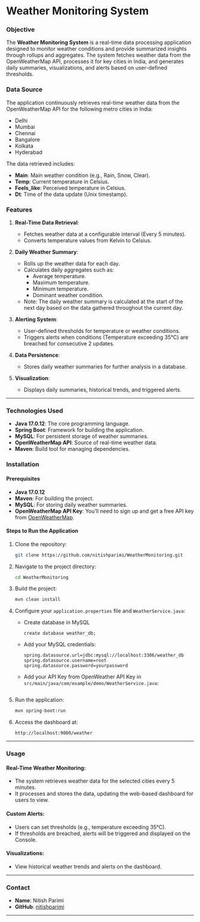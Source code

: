 # Weather Monitoring System

### Objective
The **Weather Monitoring System** is a real-time data processing application designed to monitor weather conditions and provide summarized insights through rollups and aggregates. The system fetches weather data from the OpenWeatherMap API, processes it for key cities in India, and generates daily summaries, visualizations, and alerts based on user-defined thresholds.

### Data Source
The application continuously retrieves real-time weather data from the OpenWeatherMap API for the following metro cities in India:
- Delhi
- Mumbai
- Chennai
- Bangalore
- Kolkata
- Hyderabad

The data retrieved includes:
- **Main**: Main weather condition (e.g., Rain, Snow, Clear).
- **Temp**: Current temperature in Celsius.
- **Feels_like**: Perceived temperature in Celsius.
- **Dt**: Time of the data update (Unix timestamp).

### Features

1. **Real-Time Data Retrieval**: 
   - Fetches weather data at a configurable interval (Every 5 minutes).
   - Converts temperature values from Kelvin to Celsius.

2. **Daily Weather Summary**:
   - Rolls up the weather data for each day.
   - Calculates daily aggregates such as:
     - Average temperature.
     - Maximum temperature.
     - Minimum temperature.
     - Dominant weather condition.
    - Note: The daily weather summary is calculated at the start of the next day based on the data gathered throughout the current day.

3. **Alerting System**:
   - User-defined thresholds for temperature or weather conditions.
   - Triggers alerts when conditions (Temperature exceeding 35°C) are breached for consecutive 2 updates.

4. **Data Persistence**:
   - Stores daily weather summaries for further analysis in a database.

5. **Visualization**:
   - Displays daily summaries, historical trends, and triggered alerts.

---

### Technologies Used
- **Java 17.0.12**: The core programming language.
- **Spring Boot**: Framework for building the application.
- **MySQL**: For persistent storage of weather summaries.
- **OpenWeatherMap API**: Source of real-time weather data.
- **Maven**: Build tool for managing dependencies.


### Installation

#### Prerequisites
- **Java 17.0.12**
- **Maven**: For building the project.
- **MySQL**: For storing daily weather summaries.
- **OpenWeatherMap API Key**: You’ll need to sign up and get a free API key from [OpenWeatherMap](https://openweathermap.org/).

#### Steps to Run the Application
1. Clone the repository:
   ```bash
   git clone https://github.com/nitishparimi/WeatherMonitoring.git
   ```

2. Navigate to the project directory:
   ```bash
   cd WeatherMonitoring
   ```

3. Build the project:
   ```bash
   mvn clean install
   ```

4. Configure your `application.properties` file and `WeatherService.java`:
   
   - Create database in MySQL
     ```Query
     create database weather_db;
     ```
   
   - Add your MySQL credentials:
     ```properties
     spring.datasource.url=jdbc:mysql://localhost:3306/weather_db
     spring.datasource.username=root
     spring.datasource.password=yourpassword
     ```

   - Add your API Key from OpenWeather API Key in `src/main/java/com/example/demo/WeatherService.java`:
     ```

6. Run the application:
   ```bash
   mvn spring-boot:run
   ```

7. Access the dashboard at:
   ```
   http://localhost:9000/weather
   ```

---

### Usage

#### Real-Time Weather Monitoring:
- The system retrieves weather data for the selected cities every 5 minutes.
- It processes and stores the data, updating the web-based dashboard for users to view.

#### Custom Alerts:
- Users can set thresholds (e.g., temperature exceeding 35°C).
- If thresholds are breached, alerts will be triggered and displayed on the Console.

#### Visualizations:
- View historical weather trends and alerts on the dashboard.

---

### Contact

- **Name**: Nitish Parimi
- **GitHub**: [nitishparimi](https://github.com/nitishparimi)

---

